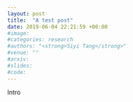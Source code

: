 ```yaml
---
layout: post
title:  "A test post"
date: 2019-06-04 22:21:59 +00:00  
#image: 
#categories: research
#authors: "<strong>Siyi Tang</strong>"
#venue: ""
#arxiv: 
#slides: 
#code: 
---
```

Intro
